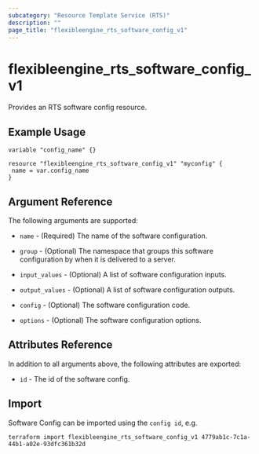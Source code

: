 ```yaml
---
subcategory: "Resource Template Service (RTS)"
description: ""
page_title: "flexibleengine_rts_software_config_v1"
---
```


# flexibleengine_rts_software_config_v1

Provides an RTS software config resource.

## Example Usage

 ```hcl
variable "config_name" {}
 
resource "flexibleengine_rts_software_config_v1" "myconfig" {
  name = var.config_name
}
 ```

## Argument Reference

The following arguments are supported:

* `name` - (Required) The name of the software configuration.

* `group` - (Optional) The namespace that groups this software configuration by when it is delivered to a server.

* `input_values` - (Optional) A list of software configuration inputs.

* `output_values` - (Optional) A list of software configuration outputs.

* `config` - (Optional) The software configuration code.

* `options` - (Optional) The software configuration options.

## Attributes Reference

In addition to all arguments above, the following attributes are exported:

* `id` - The id of the software config.

## Import

Software Config can be imported using the `config id`, e.g.

```shell
terraform import flexibleengine_rts_software_config_v1 4779ab1c-7c1a-44b1-a02e-93dfc361b32d
```

